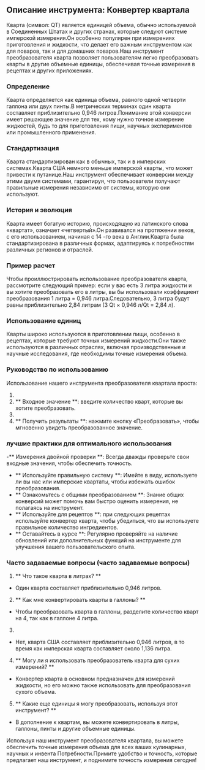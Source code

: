 ## Описание инструмента: Конвертер квартала

Кварта (символ: QT) является единицей объема, обычно используемой в Соединенных Штатах и ​​других странах, которые следуют системе имперской измерения.Он особенно популярен при измерениях приготовления и жидкости, что делает его важным инструментом как для поваров, так и для домашних поваров.Наш инструмент преобразователя кварта позволяет пользователям легко преобразовать кварты в другие объемные единицы, обеспечивая точные измерения в рецептах и ​​других приложениях.

### Определение

Кварта определяется как единица объема, равного одной четверти галлона или двух пинты.В метрических терминах один кварта составляет приблизительно 0,946 литров.Понимание этой конверсии имеет решающее значение для тех, кому нужно точное измерение жидкостей, будь то для приготовления пищи, научных экспериментов или промышленного применения.

### Стандартизация

Кварта стандартизирован как в обычных, так и в имперских системах.Кварта США немного меньше имперской кварты, что может привести к путанице.Наш инструмент обеспечивает конверсии между этими двумя системами, гарантируя, что пользователи получают правильные измерения независимо от системы, которую они используют.

### История и эволюция

Кварта имеет богатую историю, происходящую из латинского слова «квартат», означает «четвертый».Он развивался на протяжении веков, с его использованием, начиная с 14 -го века в Англии.Кварта была стандартизирована в различных формах, адаптируясь к потребностям различных регионов и отраслей.

### Пример расчет

Чтобы проиллюстрировать использование преобразователя кварта, рассмотрите следующий пример: если у вас есть 3 литра жидкости и вы хотите преобразовать его в литры, вы бы использовали коэффициент преобразования 1 литра = 0,946 литра.Следовательно, 3 литра будут равны приблизительно 2,84 литрам (3 Qt × 0,946 л/Qt = 2,84 л).

### Использование единиц

Кварты широко используются в приготовлении пищи, особенно в рецептах, которые требуют точных измерений жидкости.Они также используются в различных отраслях, включая производственные и научные исследования, где необходимы точные измерения объема.

### Руководство по использованию

Использование нашего инструмента преобразователя квартала проста:

1.
2. ** Входное значение **: введите количество кварт, которые вы хотите преобразовать.
3.
4. ** Получить результаты **: нажмите кнопку «Преобразовать», чтобы мгновенно увидеть преобразованное значение.

### лучшие практики для оптимального использования

-** Измерения двойной проверки **: Всегда дважды проверьте свои входные значения, чтобы обеспечить точность.
- ** Используйте правильную систему **: Имейте в виду, используете ли вы нас или имперские квартаты, чтобы избежать ошибок преобразования.
- ** Ознакомьтесь с общими преобразованием **: Знание общих конверсий может помочь вам быстро оценить измерения, не полагаясь на инструмент.
- ** Используйте для рецептов **: при следующих рецептах используйте конвертер кварта, чтобы убедиться, что вы используете правильное количество ингредиентов.
- ** Оставайтесь в курсе **: Регулярно проверяйте на наличие обновлений или дополнительных функций на инструменте для улучшения вашего пользовательского опыта.

### Часто задаваемые вопросы (часто задаваемые вопросы)

1. ** Что такое кварта в литрах? **
- Один кварта составляет приблизительно 0,946 литров.

2. ** Как мне конвертировать кварты в галлоны? **
- Чтобы преобразовать кварта в галлоны, разделите количество кварт на 4, так как в галлоне 4 литра.

3.
- Нет, кварта США составляет приблизительно 0,946 литров, в то время как имперская кварта составляет около 1,136 литра.

4. ** Могу ли я использовать преобразователь кварта для сухих измерений? **
- Конвертер кварта в основном предназначен для измерений жидкости, но его можно также использовать для преобразования сухого объема.

5. ** Какие еще единицы я могу преобразовать, используя этот инструмент? **
- В дополнение к квартам, вы можете конвертировать в литры, галлоны, пинты и другие объемные единицы.

Используя наш инструмент преобразователя квартала, вы можете обеспечить точные измерения объема для всех ваших кулинарных, научных и инвента Потребности.Примите удобство и точность, которые предлагает наш инструмент, и поднимите точность измерения сегодня!